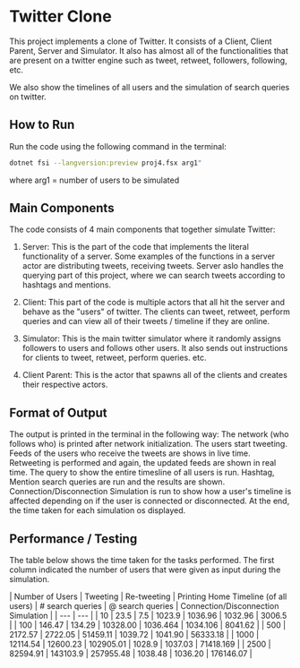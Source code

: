 # Twitter Clone

This project implements a clone of Twitter. It consists of a Client, Client Parent, Server and Simulator.
It also has almost all of the functionalities that are present on a twitter engine such as tweet, retweet, followers, following, etc.

We also show the timelines of all users and the simulation of search queries on twitter.

## How to Run

Run the code using the following command in the terminal:
```bash
dotnet fsi --langversion:preview proj4.fsx arg1"
```
where arg1 = number of users to be simulated

## Main Components

The code consists of 4 main components that together simulate Twitter:

1. Server: This is the part of the code that implements the literal functionality of a server. Some examples of the functions in a server actor are distributing tweets, receiving tweets. Server aslo handles the querying part of this project, where we can search tweets according to hashtags and mentions.

2. Client: This part of the code is multiple actors that all hit the server and behave as the "users" of twitter. The clients can tweet, retweet, perform queries and can view all of their tweets / timeline if they are online.

3. Simulator: This is the main twitter simulator where it randomly assigns followers to users and follows other users. It also sends out instructions for clients to tweet, retweet, perform queries. etc.

4. Client Parent: This is the actor that spawns all of the clients and creates their respective actors.

## Format of Output

The output is printed in the terminal in the following way:
  The network (who follows who) is printed after network initialization.
  The users start tweeting.
  Feeds of the users who receive the tweets are shows in live time.
  Retweeting is performed and again, the updated feeds are shown in real time.
  The query to show the entire timesline of all users is run.
  Hashtag, Mention search queries are run and the results are shown.
  Connection/Disconnection Simulation is run to show how a user's timeline is affected depending on if the user is connected or disconnected.
  At the end, the time taken for each simulation os displayed.
  
  ## Performance / Testing
  
  The table below shows the time taken for the tasks performed. The first column indicated the number of users that were given as input during the simulation.
  
  | Number of Users | Tweeting | Re-tweeting | Printing Home Timeline (of all users) | # search queries | @ search queries | Connection/Disconnection Simulation |
  | --- | --- |
  | 10 | 23.5 | 7.5 | 1023.9 | 1036.96 | 1032.96 | 3006.5 |
  | 100 | 146.47 | 134.29 | 10328.00 | 1036.464 | 1034.106 | 8041.62 |
  | 500 | 2172.57 | 2722.05 | 51459.11 | 1039.72 | 1041.90 | 56333.18 |
  | 1000 | 12114.54 | 12600.23 | 102905.01 | 1028.9 | 1037.03 | 71418.169 |
  | 2500 | 82594.91 | 143103.9 | 257955.48 | 1038.48 | 1036.20 | 176146.07 |
